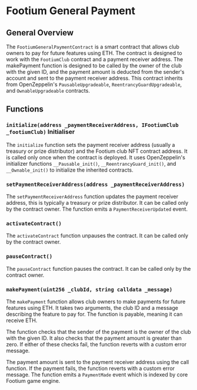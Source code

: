 # Footium General Payment

## General Overview

The `FootiumGeneralPaymentContract` is a smart contract that allows club owners
to pay for future features using ETH. The contract is designed to work with the
`FootiumClub` contract and a payment receiver address. The makePayment function
is designed to be called by the owner of the club with the given ID, and the
payment amount is deducted from the sender's account and sent to the payment
receiver address. This contract inherits from OpenZeppelin's
`PausableUpgradeable`, `ReentrancyGuardUpgradeable`, and `OwnableUpgradeable`
contracts.

## Functions

### `initialize(address _paymentReceiverAddress, IFootiumClub _footiumClub)` Initialiser

The `initialize` function sets the payment receiver address (usually a treasury
or prize distributor) and the Footium club NFT contract address. It is called
only once when the contract is deployed. It uses OpenZeppelin's initializer
functions `__Pausable_init()`, `__ReentrancyGuard_init()`, and
`__Ownable_init()` to initialize the inherited contracts.

### `setPaymentReceiverAddress(address _paymentReceiverAddress)`

The `setPaymentReceiverAddress` function updates the payment receiver address,
this is typically a treasury or prize distributor. It can be called only by the
contract owner. The function emits a `PaymentReceiverUpdated` event.

### `activateContract()`

The `activateContract` function unpauses the contract. It can be called only by
the contract owner.

### `pauseContract()`

The `pauseContract` function pauses the contract. It can be called only by the
contract owner.

### `makePayment(uint256 _clubId, string calldata _message)`

The `makePayment` function allows club owners to make payments for future
features using ETH. It takes two arguments, the club ID and a message describing
the feature to pay for. The function is payable, meaning it can receive ETH.

The function checks that the sender of the payment is the owner of the club with
the given ID. It also checks that the payment amount is greater than zero. If
either of these checks fail, the function reverts with a custom error message.

The payment amount is sent to the payment receiver address using the call
function. If the payment fails, the function reverts with a custom error
message. The function emits a `PaymentMade` event which is indexed by core
Footium game engine.
